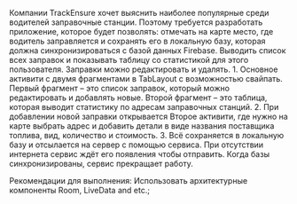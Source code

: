 Компании TrackEnsure хочет выяснить наиболее популярные среди водителей заправочные станции. Поэтому требуется разработать приложение, которое будет позволять: отмечать на карте место, где водитель заправляется и сохранять его в локальную базу, которая должна синхронизироваться с базой данных Firebase. Выводить список всех заправок и показывать таблицу со статистикой для этого пользователя. Заправки можно редактировать и удалять.
    1. Основное активити с двумя фрагментами в TabLayout с возможностью свайпать. Первый фрагмент – это список заправок, который можно редактировать и добавлять новые. Второй фрагмент – это таблица, которая выводит статистику по адресам заправочных станций.
    2. При добавлении новой заправки открывается Второе активити, где нужно на карте выбрать адрес и добавить детали в виде названия поставщика топлива, вид, количество и стоимость.
    3. Всё сохраняется в локальную базу и отсылается на сервер с помощью сервиса. При отсутствии интернета сервис ждёт его появления чтобы отправить. Когда базы синхронизированы, сервис прекращает работу.

Рекомендации для выполнения:
Использовать архитектурные компоненты Room, LiveData and etc.; 